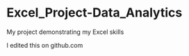 # Excel_Project-Data_Analytics
 My project demonstrating my Excel skills

 I edited this on github.com
